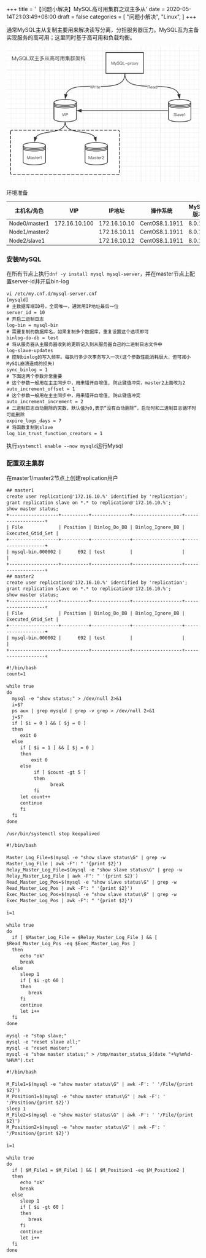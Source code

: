 +++
title = '【问题小解决】MySQL高可用集群之双主多从'
date = 2020-05-14T21:03:49+08:00
draft = false
categories = [
    "问题小解决",
    "Linux",
]
+++

通常MySQL主从复制主要用来解决读写分离，分担服务器压力。MySQL互为主备实现服务的高可用；这里同时基于高可用和负载均衡。

![mysql-ha](/images/mysql-ha.png)

环境准备

| 主机名/角色	       | VIP  | IP地址	        |  操作系统	 |  MySQL版本|
|---------------|---|--------------|---|---|
| Node0/master1 |  172.16.10.100	 | 172.16.10.10 | CentOS8.1.1911	  | 8.0.17  |
|  Node1/master2          |   | 172.16.10.11 |  CentOS8.1.1911 |  8.0.17 |
|     Node2/slave1	          |   | 172.16.10.12 | CentOS8.1.1911  | 8.0.17  |


### 安装MySQL

在所有节点上执行`dnf -y install mysql mysql-server`，并在master节点上配置server-id并开启bin-log

```shell
vi /etc/my.cnf.d/mysql-server.cnf
[mysqld]
# 主数据库端ID号，全局唯一，通常用IP地址最后一位
server_id = 10
# 开启二进制日志
log-bin = mysql-bin
# 需要复制的数据库名，如果复制多个数据库，重复设置这个选项即可
binlog-do-db = test
# 将从服务器从主服务器收到的更新记入到从服务器自己的二进制日志文件中
log-slave-updates
# 控制binlog的写入频率。每执行多少次事务写入一次(这个参数性能消耗很大，但可减小MySQL崩溃造成的损失)
sync_binlog = 1
# 下面这两个参数非常重要
# 这个参数一般用在主主同步中，用来错开自增值, 防止键值冲突，master2上面改为2
auto_increment_offset = 1
# 这个参数一般用在主主同步中，用来错开自增值, 防止键值冲突
auto_increment_increment = 2
# 二进制日志自动删除的天数，默认值为0,表示“没有自动删除”，启动时和二进制日志循环时可能删除
expire_logs_days = 7
# 将函数复制到slave
log_bin_trust_function_creators = 1
```

执行`systemctl enable --now mysqld`运行Mysql


### 配置双主集群

在master1/master2节点上创建replication用户

```shell
## master1
create user replication@'172.16.10.%' identified by 'replication';
grant replication slave on *.* to replication@'172.16.10.%';
show master status;
+------------------+----------+--------------+------------------+-------------------+
| File             | Position | Binlog_Do_DB | Binlog_Ignore_DB | Executed_Gtid_Set |
+------------------+----------+--------------+------------------+-------------------+
| mysql-bin.000002 |      692 | test         |                  |                   |
+------------------+----------+--------------+------------------+-------------------+
## master2
create user replication@'172.16.10.%' identified by 'replication';
grant replication slave on *.* to replication@'172.16.10.%';
show master status;
+------------------+----------+--------------+------------------+-------------------+
| File             | Position | Binlog_Do_DB | Binlog_Ignore_DB | Executed_Gtid_Set |
+------------------+----------+--------------+------------------+-------------------+
| mysql-bin.000002 |      692 | test         |                  |                   |
+------------------+----------+--------------+------------------+-------------------+
```

```shell
#!/bin/bash
count=1

while true
do
  mysql -e "show status;" > /dev/null 2>&1
  i=$?
  ps aux | grep mysqld | grep -v grep > /dev/null 2>&1
  j=$?
  if [ $i = 0 ] && [ $j = 0 ]
  then
     exit 0
  else
     if [ $i = 1 ] && [ $j = 0 ]
     then
         exit 0
     else
          if [ $count -gt 5 ]
          then
                break
          fi
     let count++
     continue
     fi
  fi
done

/usr/bin/systemctl stop keepalived
```

```shell
#!/bin/bash

Master_Log_File=$(mysql -e "show slave status\G" | grep -w Master_Log_File | awk -F": " '{print $2}')
Relay_Master_Log_File=$(mysql -e "show slave status\G" | grep -w Relay_Master_Log_File | awk -F": " '{print $2}')
Read_Master_Log_Pos=$(mysql -e "show slave status\G" | grep -w Read_Master_Log_Pos | awk -F": " '{print $2}')
Exec_Master_Log_Pos=$(mysql -e "show slave status\G" | grep -w Exec_Master_Log_Pos | awk -F": " '{print $2}')

i=1

while true
do
  if [ $Master_Log_File = $Relay_Master_Log_File ] && [ $Read_Master_Log_Pos -eq $Exec_Master_Log_Pos ]
  then
     echo "ok"
     break
  else
     sleep 1
     if [ $i -gt 60 ]
     then
        break
     fi
     continue
     let i++
  fi
done

mysql -e "stop slave;"
mysql -e "reset slave all;"
mysql -e "reset master;"
mysql -e "show master status;" > /tmp/master_status_$(date "+%y%m%d-%H%M").txt
```

```shell
#!/bin/bash

M_File1=$(mysql -e "show master status\G" | awk -F': ' '/File/{print $2}')
M_Position1=$(mysql -e "show master status\G" | awk -F': ' '/Position/{print $2}')
sleep 1
M_File2=$(mysql -e "show master status\G" | awk -F': ' '/File/{print $2}')
M_Position2=$(mysql -e "show master status\G" | awk -F': ' '/Position/{print $2}')

i=1

while true
do
  if [ $M_File1 = $M_File1 ] && [ $M_Position1 -eq $M_Position2 ]
  then
     echo "ok"
     break
  else
     sleep 1
     if [ $i -gt 60 ]
     then
        break
     fi
     continue
     let i++
  fi
done
```